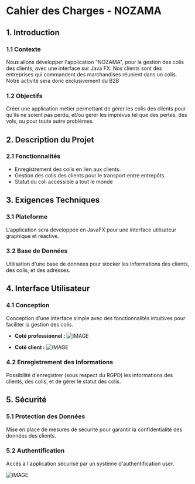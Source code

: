 # Cahier des Charges - NOZAMA

## 1. Introduction

### 1.1 Contexte

Nous allons développer l'application "NOZAMA", pour la gestion des colis des clients, avec une interface sur Java FX.
Nos clients sont des entreprises qui commandent des marchandises réunient dans un colis.
Notre activité sera donc exclusivement du B2B

### 1.2 Objectifs

Créer une application métier permettant de gérer les colis des clients pour qu'ils ne soient pas perdu, et/ou gerer les imprévus tel que des pertes, des vols, ou pour toute autre problèmes.

## 2. Description du Projet

### 2.1 Fonctionnalités

- Enregistrement des colis en lien aux clients.
- Gestion des colis des clients pour le transport entre entrepôts.
- Statut du coli accessible a tout le monde 

## 3. Exigences Techniques

### 3.1 Plateforme

L'application sera développée en JavaFX pour une interface utilisateur graphique et réactive.

### 3.2 Base de Données

Utilisation d'une base de données pour stocker les informations des clients, des colis, et des adresses.

## 4. Interface Utilisateur

### 4.1 Conception

Conception d'une interface simple avec des fonctionnalités intuitives pour faciliter la gestion des colis.

- **Coté professionnel :**
![IMAGE](Documents/Maquettes/maquette_pro.png)

- **Coté client :**
![IMAGE](Documents/Maquettes/maquette_client.png)

### 4.2 Enregistrement des Informations

Possibilité d'enregistrer (sous respect du RGPD) les informations des clients, des colis, et de gérer le statut des colis.

## 5. Sécurité

### 5.1 Protection des Données

Mise en place de mesures de sécurité pour garantir la confidentialité des données des clients.

### 5.2 Authentification

Accès à l'application sécurisé par un système d'authentification user.

![IMAGE](Documents/Maquettes/maquette_connexion.png)

